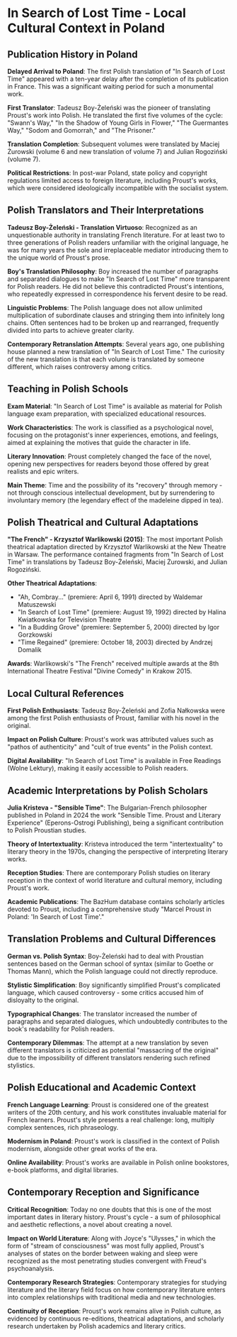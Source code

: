 # In Search of Lost Time - Local Cultural Context in Poland

## Publication History in Poland

**Delayed Arrival to Poland**: The first Polish translation of "In Search of Lost Time" appeared with a ten-year delay after the completion of its publication in France. This was a significant waiting period for such a monumental work.

**First Translator**: Tadeusz Boy-Żeleński was the pioneer of translating Proust's work into Polish. He translated the first five volumes of the cycle: "Swann's Way," "In the Shadow of Young Girls in Flower," "The Guermantes Way," "Sodom and Gomorrah," and "The Prisoner."

**Translation Completion**: Subsequent volumes were translated by Maciej Żurowski (volume 6 and new translation of volume 7) and Julian Rogoziński (volume 7).

**Political Restrictions**: In post-war Poland, state policy and copyright regulations limited access to foreign literature, including Proust's works, which were considered ideologically incompatible with the socialist system.

## Polish Translators and Their Interpretations

**Tadeusz Boy-Żeleński - Translation Virtuoso**: Recognized as an unquestionable authority in translating French literature. For at least two to three generations of Polish readers unfamiliar with the original language, he was for many years the sole and irreplaceable mediator introducing them to the unique world of Proust's prose.

**Boy's Translation Philosophy**: Boy increased the number of paragraphs and separated dialogues to make "In Search of Lost Time" more transparent for Polish readers. He did not believe this contradicted Proust's intentions, who repeatedly expressed in correspondence his fervent desire to be read.

**Linguistic Problems**: The Polish language does not allow unlimited multiplication of subordinate clauses and stringing them into infinitely long chains. Often sentences had to be broken up and rearranged, frequently divided into parts to achieve greater clarity.

**Contemporary Retranslation Attempts**: Several years ago, one publishing house planned a new translation of "In Search of Lost Time." The curiosity of the new translation is that each volume is translated by someone different, which raises controversy among critics.

## Teaching in Polish Schools

**Exam Material**: "In Search of Lost Time" is available as material for Polish language exam preparation, with specialized educational resources.

**Work Characteristics**: The work is classified as a psychological novel, focusing on the protagonist's inner experiences, emotions, and feelings, aimed at explaining the motives that guide the character in life.

**Literary Innovation**: Proust completely changed the face of the novel, opening new perspectives for readers beyond those offered by great realists and epic writers.

**Main Theme**: Time and the possibility of its "recovery" through memory - not through conscious intellectual development, but by surrendering to involuntary memory (the legendary effect of the madeleine dipped in tea).

## Polish Theatrical and Cultural Adaptations

**"The French" - Krzysztof Warlikowski (2015)**: The most important Polish theatrical adaptation directed by Krzysztof Warlikowski at the New Theatre in Warsaw. The performance contained fragments from "In Search of Lost Time" in translations by Tadeusz Boy-Żeleński, Maciej Żurowski, and Julian Rogoziński.

**Other Theatrical Adaptations**:
- "Ah, Combray..." (premiere: April 6, 1991) directed by Waldemar Matuszewski
- "In Search of Lost Time" (premiere: August 19, 1992) directed by Halina Kwiatkowska for Television Theatre
- "In a Budding Grove" (premiere: September 5, 2000) directed by Igor Gorzkowski
- "Time Regained" (premiere: October 18, 2003) directed by Andrzej Domalik

**Awards**: Warlikowski's "The French" received multiple awards at the 8th International Theatre Festival "Divine Comedy" in Krakow 2015.

## Local Cultural References

**First Polish Enthusiasts**: Tadeusz Boy-Żeleński and Zofia Nałkowska were among the first Polish enthusiasts of Proust, familiar with his novel in the original.

**Impact on Polish Culture**: Proust's work was attributed values such as "pathos of authenticity" and "cult of true events" in the Polish context.

**Digital Availability**: "In Search of Lost Time" is available in Free Readings (Wolne Lektury), making it easily accessible to Polish readers.

## Academic Interpretations by Polish Scholars

**Julia Kristeva - "Sensible Time"**: The Bulgarian-French philosopher published in Poland in 2024 the work "Sensible Time. Proust and Literary Experience" (Eperons-Ostrogi Publishing), being a significant contribution to Polish Proustian studies.

**Theory of Intertextuality**: Kristeva introduced the term "intertextuality" to literary theory in the 1970s, changing the perspective of interpreting literary works.

**Reception Studies**: There are contemporary Polish studies on literary reception in the context of world literature and cultural memory, including Proust's work.

**Academic Publications**: The BazHum database contains scholarly articles devoted to Proust, including a comprehensive study "Marcel Proust in Poland: 'In Search of Lost Time'."

## Translation Problems and Cultural Differences

**German vs. Polish Syntax**: Boy-Żeleński had to deal with Proustian sentences based on the German school of syntax (similar to Goethe or Thomas Mann), which the Polish language could not directly reproduce.

**Stylistic Simplification**: Boy significantly simplified Proust's complicated language, which caused controversy - some critics accused him of disloyalty to the original.

**Typographical Changes**: The translator increased the number of paragraphs and separated dialogues, which undoubtedly contributes to the book's readability for Polish readers.

**Contemporary Dilemmas**: The attempt at a new translation by seven different translators is criticized as potential "massacring of the original" due to the impossibility of different translators rendering such refined stylistics.

## Polish Educational and Academic Context

**French Language Learning**: Proust is considered one of the greatest writers of the 20th century, and his work constitutes invaluable material for French learners. Proust's style presents a real challenge: long, multiply complex sentences, rich phraseology.

**Modernism in Poland**: Proust's work is classified in the context of Polish modernism, alongside other great works of the era.

**Online Availability**: Proust's works are available in Polish online bookstores, e-book platforms, and digital libraries.

## Contemporary Reception and Significance

**Critical Recognition**: Today no one doubts that this is one of the most important dates in literary history. Proust's cycle - a sum of philosophical and aesthetic reflections, a novel about creating a novel.

**Impact on World Literature**: Along with Joyce's "Ulysses," in which the form of "stream of consciousness" was most fully applied, Proust's analyses of states on the border between waking and sleep were recognized as the most penetrating studies convergent with Freud's psychoanalysis.

**Contemporary Research Strategies**: Contemporary strategies for studying literature and the literary field focus on how contemporary literature enters into complex relationships with traditional media and new technologies.

**Continuity of Reception**: Proust's work remains alive in Polish culture, as evidenced by continuous re-editions, theatrical adaptations, and scholarly research undertaken by Polish academics and literary critics.